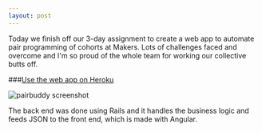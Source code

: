 ```yaml
---
layout: post
---
```

Today we finish off our 3-day assignment to create a web app to automate pair programming of cohorts at Makers.  Lots of challenges faced and overcome and I'm so proud of the whole team for working our collective butts off.

###[Use the web app on Heroku]()

![pairbuddy screenshot]()

<!--more-->

The back end was done using Rails and it handles the business logic and feeds JSON to the front end, which is made with Angular.
